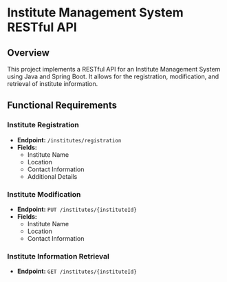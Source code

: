 # Institute Management System RESTful API

## Overview

This project implements a RESTful API for an Institute Management System using Java and Spring Boot. It allows for the registration, modification, and retrieval of institute information. 

## Functional Requirements

### Institute Registration

- **Endpoint:** `/institutes/registration`
- **Fields:**
  - Institute Name
  - Location
  - Contact Information
  - Additional Details

### Institute Modification

- **Endpoint:** `PUT /institutes/{instituteId}`
- **Fields:**
  - Institute Name
  - Location
  - Contact Information

### Institute Information Retrieval

- **Endpoint:** `GET /institutes/{instituteId}`


